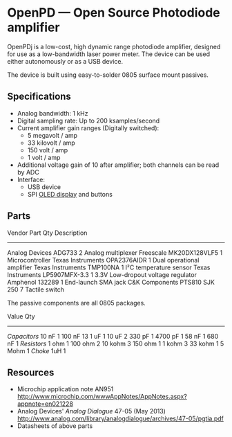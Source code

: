 # OpenPD — Open Source Photodiode amplifier

OpenPDj is a low-cost, high dynamic range photodiode amplifier,
designed for use as a low-bandwidth laser power meter. The device can
be used either autonomously or as a USB device.

The device is built using easy-to-solder 0805 surface mount passives.

## Specifications

 * Analog bandwidth: 1 kHz
 * Digital sampling rate: Up to 200 ksamples/second
 * Current amplifier gain ranges (Digitally switched):
   * 5 megavolt / amp
   * 33 kilovolt / amp
   * 150 volt / amp
   * 1 volt / amp
 * Additional voltage gain of 10 after amplifier;
   both channels can be read by ADC
 * Interface:
   * USB device
   * SPI [OLED display][oled] and buttons

[oled]: http://www.ebay.com/itm/131305379698

## Parts

  Vendor              Part                Qty    Description
  ------------------  ----------------    ----   --------------------------------------
  Analog Devices      ADG733              2      Analog multiplexer
  Freescale           MK20DX128VLF5       1      Microcontroller
  Texas Instruments   OPA2376AIDR         1      Dual operational amplifier
  Texas Instruments   TMP100NA            1      I²C temperature sensor
  Texas Instruments   LP5907MFX-3.3       1      3.3V Low-dropout voltage regulator
  Amphenol            132289              1      End-launch SMA jack
  C&K Components      PTS810 SJK 250      7      Tactile switch

The passive components are all 0805 packages.

  Value               Qty
  --------------      -----
  *Capacitors*
  10 nF               1
  100 nF              13
  1 uF                1
  10 uF               2
  330 pF              1
  4700 pF             1
  58 nF               1
  680 nF              1
  *Resistors*
  1 ohm               1
  100 ohm             2
  10 kohm             3
  150 ohm             1
  1 kohm              3
  33 kohm             1
  5 Mohm              1
  *Choke*
  1uH                 1

## Resources

 * Microchip application note AN951 <http://www.microchip.com/wwwAppNotes/AppNotes.aspx?appnote=en021228>
 * Analog Devices' *Analog Dialogue* 47-05 (May 2013) <http://www.analog.com/library/analogdialogue/archives/47-05/pgtia.pdf>
 * Datasheets of above parts

